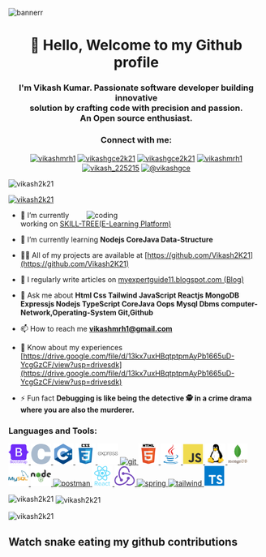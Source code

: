 ![bannerr](https://user-images.githubusercontent.com/95478989/198955082-6e78ebb5-e1e4-49f9-8d32-6e5af3984dcd.gif)

<h1 align="center";style="font-family:'FontName',sans-serif; font-style:italic"> 👋 Hello, Welcome to my Github profile</h1>
<h3 align="center">I'm Vikash Kumar. Passionate software developer building innovative <br>solution by crafting code with precision and passion.</br>An Open source enthusiast.</br></h3>

<h3 align="center">Connect with me:</h3>
<p align="center">
<a href="https://linkedin.com/in/vikashmrh1" target="blank"><img align="center" src="https://raw.githubusercontent.com/rahuldkjain/github-profile-readme-generator/master/src/images/icons/Social/linked-in-alt.svg" alt="vikashmrh1" height="30" width="40" /></a>
<a href="https://www.leetcode.com/vikashgce2k21" target="blank"><img align="center" src="https://raw.githubusercontent.com/rahuldkjain/github-profile-readme-generator/master/src/images/icons/Social/leet-code.svg" alt="vikashgce2k21" height="30" width="40" /></a>
<a href="https://auth.geeksforgeeks.org/user/vikashgce2k21" target="blank"><img align="center" src="https://raw.githubusercontent.com/rahuldkjain/github-profile-readme-generator/master/src/images/icons/Social/geeks-for-geeks.svg" alt="vikashgce2k21" height="30" width="40" /></a>
<a href="https://www.hackerrank.com/vikashmrh1" target="blank"><img align="center" src="https://raw.githubusercontent.com/rahuldkjain/github-profile-readme-generator/master/src/images/icons/Social/hackerrank.svg" alt="vikashmrh1" height="30" width="40" /></a>
<a href="https://instagram.com/vikash_225215" target="blank"><img align="center" src="https://raw.githubusercontent.com/rahuldkjain/github-profile-readme-generator/master/src/images/icons/Social/instagram.svg" alt="vikash_225215" height="30" width="40" /></a>
<a href="https://www.youtube.com/c/@vikashgce" target="blank"><img align="center" src="https://raw.githubusercontent.com/rahuldkjain/github-profile-readme-generator/master/src/images/icons/Social/youtube.svg" alt="@vikashgce" height="30" width="40" /></a>


</p>

<p align="left"> <img src="https://komarev.com/ghpvc/?username=vikash2k21&label=Profile%20views&color=0e75b6&style=flat" alt="vikash2k21" /> </p>

<p align="left"> <a href="https://github.com/ryo-ma/github-profile-trophy"><img src="https://github-profile-trophy.vercel.app/?username=vikash2k21" alt="vikash2k21" /></a> </p>

<img align="right" alt="coding" width="350" src="https://github.com/user-attachments/assets/52f82f69-397b-4027-ae61-d178d441a4a7">


- 🔭 I’m currently working on [SKILL-TREE(E-Learning Platform)](https://lms-full-stack-lemon-seven.vercel.app/)

- 🌱 I’m currently learning **Nodejs  CoreJava  Data-Structure**

- 👨‍💻 All of my projects are available at [https://github.com/Vikash2K21](https://github.com/Vikash2K21)

- 📝 I regularly write articles on [myexpertguide11.blogspot.com (Blog)](myexpertguide11.blogspot.com (Blog))

- 💬 Ask me about **Html Css Tailwind JavaScript Reactjs MongoDB Expressjs Nodejs TypeScript CoreJava Oops Mysql Dbms computer-Network,Operating-System Git,Github**

- 📫 How to reach me **vikashmrh1@gmail.com**

- 📄 Know about my experiences [https://drive.google.com/file/d/13kx7uxHBqtptpmAyPb1665uD-YcgGzCF/view?usp=drivesdk](https://drive.google.com/file/d/13kx7uxHBqtptpmAyPb1665uD-YcgGzCF/view?usp=drivesdk)

- ⚡ Fun fact **Debugging is like being the detective 🕵️ in a crime drama where you are also the murderer.**



<h3 align="left">Languages and Tools:</h3>
<p align="left"> <a href="https://getbootstrap.com" target="_blank" rel="noreferrer"> <img src="https://raw.githubusercontent.com/devicons/devicon/master/icons/bootstrap/bootstrap-plain-wordmark.svg" alt="bootstrap" width="40" height="40"/> </a> <a href="https://www.cprogramming.com/" target="_blank" rel="noreferrer"> <img src="https://raw.githubusercontent.com/devicons/devicon/master/icons/c/c-original.svg" alt="c" width="40" height="40"/> </a> <a href="https://www.w3schools.com/cpp/" target="_blank" rel="noreferrer"> <img src="https://raw.githubusercontent.com/devicons/devicon/master/icons/cplusplus/cplusplus-original.svg" alt="cplusplus" width="40" height="40"/> </a> <a href="https://www.w3schools.com/css/" target="_blank" rel="noreferrer"> <img src="https://raw.githubusercontent.com/devicons/devicon/master/icons/css3/css3-original-wordmark.svg" alt="css3" width="40" height="40"/> </a> <a href="https://expressjs.com" target="_blank" rel="noreferrer"> <img src="https://raw.githubusercontent.com/devicons/devicon/master/icons/express/express-original-wordmark.svg" alt="express" width="40" height="40"/> </a> <a href="https://git-scm.com/" target="_blank" rel="noreferrer"> <img src="https://www.vectorlogo.zone/logos/git-scm/git-scm-icon.svg" alt="git" width="40" height="40"/> </a> <a href="https://www.w3.org/html/" target="_blank" rel="noreferrer"> <img src="https://raw.githubusercontent.com/devicons/devicon/master/icons/html5/html5-original-wordmark.svg" alt="html5" width="40" height="40"/> </a> <a href="https://www.java.com" target="_blank" rel="noreferrer"> <img src="https://raw.githubusercontent.com/devicons/devicon/master/icons/java/java-original.svg" alt="java" width="40" height="40"/> </a> <a href="https://developer.mozilla.org/en-US/docs/Web/JavaScript" target="_blank" rel="noreferrer"> <img src="https://raw.githubusercontent.com/devicons/devicon/master/icons/javascript/javascript-original.svg" alt="javascript" width="40" height="40"/> </a> <a href="https://www.linux.org/" target="_blank" rel="noreferrer"> <img src="https://raw.githubusercontent.com/devicons/devicon/master/icons/linux/linux-original.svg" alt="linux" width="40" height="40"/> </a> <a href="https://www.mongodb.com/" target="_blank" rel="noreferrer"> <img src="https://raw.githubusercontent.com/devicons/devicon/master/icons/mongodb/mongodb-original-wordmark.svg" alt="mongodb" width="40" height="40"/> </a> <a href="https://www.mysql.com/" target="_blank" rel="noreferrer"> <img src="https://raw.githubusercontent.com/devicons/devicon/master/icons/mysql/mysql-original-wordmark.svg" alt="mysql" width="40" height="40"/> </a> <a href="https://nodejs.org" target="_blank" rel="noreferrer"> <img src="https://raw.githubusercontent.com/devicons/devicon/master/icons/nodejs/nodejs-original-wordmark.svg" alt="nodejs" width="40" height="40"/> </a> <a href="https://postman.com" target="_blank" rel="noreferrer"> <img src="https://www.vectorlogo.zone/logos/getpostman/getpostman-icon.svg" alt="postman" width="40" height="40"/> </a> <a href="https://reactjs.org/" target="_blank" rel="noreferrer"> <img src="https://raw.githubusercontent.com/devicons/devicon/master/icons/react/react-original-wordmark.svg" alt="react" width="40" height="40"/> </a> <a href="https://redux.js.org" target="_blank" rel="noreferrer"> <img src="https://raw.githubusercontent.com/devicons/devicon/master/icons/redux/redux-original.svg" alt="redux" width="40" height="40"/> </a> <a href="https://spring.io/" target="_blank" rel="noreferrer"> <img src="https://www.vectorlogo.zone/logos/springio/springio-icon.svg" alt="spring" width="40" height="40"/> </a> <a href="https://tailwindcss.com/" target="_blank" rel="noreferrer"> <img src="https://www.vectorlogo.zone/logos/tailwindcss/tailwindcss-icon.svg" alt="tailwind" width="40" height="40"/> </a> <a href="https://www.typescriptlang.org/" target="_blank" rel="noreferrer"> <img src="https://raw.githubusercontent.com/devicons/devicon/master/icons/typescript/typescript-original.svg" alt="typescript" width="40" height="40"/> </a> </p>

<p><img align="left" src="https://github-readme-stats.vercel.app/api/top-langs?username=vikash2k21&show_icons=true&locale=en&layout=compact" alt="vikash2k21" /></p>

<p>&nbsp;<img align="center" src="https://github-readme-stats.vercel.app/api?username=vikash2k21&show_icons=true&locale=en" alt="vikash2k21" /></p>

<p><img align="center" src="https://github-readme-streak-stats.herokuapp.com/?user=vikash2k21&" alt="vikash2k21" /></p>


## Watch snake eating my github contributions 
 
